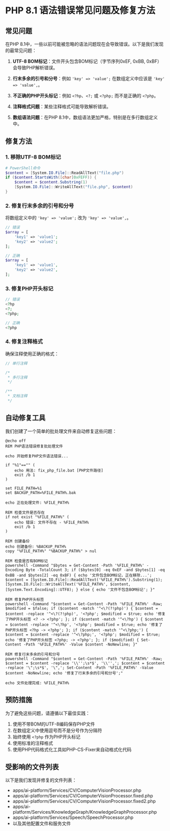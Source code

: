 ﻿# PHP 8.1 语法错误常见问题及修复方法

## 常见问题

在PHP 8.1中，一些以前可能被忽略的语法问题现在会导致错误。以下是我们发现的最常见问题：

1. **UTF-8 BOM标记**：文件开头包含BOM标记（字节序列0xEF, 0xBB, 0xBF）会导致PHP解析错误。

2. **行末多余的引号和分号**：例如 `'key' => 'value';` 在数组定义中应该是 `'key' => 'value',`。

3. **不正确的PHP开头标记**：例如 `<?hp`、`<?;` 或 `<?php;` 而不是正确的 `<?php`。

4. **注释格式问题**：某些注释格式可能导致解析错误。

5. **数组语法问题**：在PHP 8.1中，数组语法更加严格，特别是在多行数组定义中。

## 修复方法

### 1. 移除UTF-8 BOM标记

```powershell
# PowerShell命令
$content = [System.IO.File]::ReadAllText("file.php")
if ($content.StartsWith([char]0xFEFF)) {
    $content = $content.Substring(1)
    [System.IO.File]::WriteAllText("file.php", $content)
}
```

### 2. 修复行末多余的引号和分号

将数组定义中的 `'key' => 'value';` 改为 `'key' => 'value',`。

```php
// 错误
$array = [
    'key1' => 'value1';
    'key2' => 'value2';
];

// 正确
$array = [
    'key1' => 'value1',
    'key2' => 'value2',
];
```

### 3. 修复PHP开头标记

```php
// 错误
<?hp
<?;
<?php;

// 正确
<?php
```

### 4. 修复注释格式

确保注释使用正确的格式：

```php
// 单行注释

/*
 * 多行注释
 */

/**
 * 文档注释
 */
```

## 自动修复工具

我们创建了一个简单的批处理文件来自动修复这些问题：

```batch
@echo off
REM PHP语法错误修复批处理文件

echo 开始修复PHP文件语法错误...

if "%1"=="" (
    echo 用法: fix_php_file.bat [PHP文件路径]
    exit /b 1
)

set FILE_PATH=%1
set BACKUP_PATH=%FILE_PATH%.bak

echo 正在处理文件: %FILE_PATH%

REM 检查文件是否存在
if not exist "%FILE_PATH%" (
    echo 错误: 文件不存在 - %FILE_PATH%
    exit /b 1
)

REM 创建备份
echo 创建备份: %BACKUP_PATH%
copy "%FILE_PATH%" "%BACKUP_PATH%" > nul

REM 检查是否有BOM标记
powershell -Command "$bytes = Get-Content -Path '%FILE_PATH%' -Encoding Byte -TotalCount 3; if ($bytes[0] -eq 0xEF -and $bytes[1] -eq 0xBB -and $bytes[2] -eq 0xBF) { echo '文件包含BOM标记，正在移除...'; $content = [System.IO.File]::ReadAllText('%FILE_PATH%').Substring(1); [System.IO.File]::WriteAllText('%FILE_PATH%', $content, [System.Text.Encoding]::UTF8); } else { echo '文件不包含BOM标记'; }"

REM 修复PHP开头标签
powershell -Command "$content = Get-Content -Path '%FILE_PATH%' -Raw; $modified = $false; if ($content -match '^<\?(?!php)') { $content = $content -replace '^<\?(?!php)', '<?php'; $modified = $true; echo '修复了PHP开头标签 <? -> <?php'; }; if ($content -match '^<\?hp') { $content = $content -replace '^<\?hp', '<?php'; $modified = $true; echo '修复了PHP开头标签 <?hp -> <?php'; }; if ($content -match '^<\?php;') { $content = $content -replace '^<\?php;', '<?php'; $modified = $true; echo '修复了PHP开头标签 <?php; -> <?php'; }; if ($modified) { Set-Content -Path '%FILE_PATH%' -Value $content -NoNewline; }"

REM 修复行末多余的引号和分号
powershell -Command "$content = Get-Content -Path '%FILE_PATH%' -Raw; $content = $content -replace '\\'';\s*$', '\\'','; $content = $content -replace '\";\s*$', '\",'; Set-Content -Path '%FILE_PATH%' -Value $content -NoNewline; echo '修复了行末多余的引号和分号';"

echo 文件处理完成: %FILE_PATH%
```

## 预防措施

为了避免这些问题，请遵循以下最佳实践：

1. 使用不带BOM的UTF-8编码保存PHP文件
2. 在数组定义中使用逗号而不是分号作为分隔符
3. 始终使用 `<?php` 作为PHP开头标记
4. 使用标准的注释格式
5. 使用PHP代码格式化工具如PHP-CS-Fixer来自动格式化代码

## 受影响的文件列表

以下是我们发现并修复的文件列表：

- apps/ai-platform/Services/CV/ComputerVisionProcessor.php
- apps/ai-platform/Services/CV/ComputerVisionProcessor.fixed.php
- apps/ai-platform/Services/CV/ComputerVisionProcessor.fixed2.php
- apps/ai-platform/Services/KnowledgeGraph/KnowledgeGraphProcessor.php
- apps/ai-platform/Services/Speech/SpeechProcessor.php
- 以及其他配置文件和服务文件
